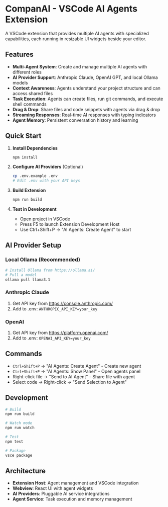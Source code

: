 # CompanAI - VSCode AI Agents Extension

A VSCode extension that provides multiple AI agents with specialized capabilities, each running in resizable UI widgets beside your editor.

## Features

- **Multi-Agent System**: Create and manage multiple AI agents with different roles
- **AI Provider Support**: Anthropic Claude, OpenAI GPT, and local Ollama models
- **Context Awareness**: Agents understand your project structure and can access shared files
- **Task Execution**: Agents can create files, run git commands, and execute shell commands
- **Drag & Drop**: Share files and code snippets with agents via drag & drop
- **Streaming Responses**: Real-time AI responses with typing indicators
- **Agent Memory**: Persistent conversation history and learning

## Quick Start

1. **Install Dependencies**
   ```bash
   npm install
   ```

2. **Configure AI Providers** (Optional)
   ```bash
   cp .env.example .env
   # Edit .env with your API keys
   ```

3. **Build Extension**
   ```bash
   npm run build
   ```

4. **Test in Development**
   - Open project in VSCode
   - Press F5 to launch Extension Development Host
   - Use Ctrl+Shift+P → "AI Agents: Create Agent" to start

## AI Provider Setup

### Local Ollama (Recommended)
```bash
# Install Ollama from https://ollama.ai/
# Pull a model
ollama pull llama3.1
```

### Anthropic Claude
1. Get API key from https://console.anthropic.com/
2. Add to .env: `ANTHROPIC_API_KEY=your_key`

### OpenAI
1. Get API key from https://platform.openai.com/
2. Add to .env: `OPENAI_API_KEY=your_key`

## Commands

- `Ctrl+Shift+P` → "AI Agents: Create Agent" - Create new agent
- `Ctrl+Shift+P` → "AI Agents: Show Panel" - Open agents panel
- Right-click file → "Send to AI Agent" - Share file with agent
- Select code → Right-click → "Send Selection to Agent"

## Development

```bash
# Build
npm run build

# Watch mode
npm run watch

# Test
npm test

# Package
vsce package
```

## Architecture

- **Extension Host**: Agent management and VSCode integration
- **Webview**: React UI with agent widgets
- **AI Providers**: Pluggable AI service integrations
- **Agent Service**: Task execution and memory management